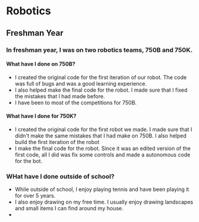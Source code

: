 <h1>Robotics</h1>
<h2>Freshman Year</h2>
<h3>In freshman year, I was on two robotics teams, 750B and 750K.</h3>
<h4>What have I done on 750B?</h4>
<ul>
  <li>I created the original code for the first iteration of our robot. The code was full of bugs and was a good learning experience.</li>
  <li>I also helped make the final code for the robot. I made sure that I fixed the mistakes that I had made before.</li>
  <li>I have been to most of the competitions for 750B.</li>
</ul>
<h4>What have I done for 750K?</h4>
<ul>
  <li>I created the original code for the first robot we made. I made sure that I didn't make the same mistakes that I had make on 750B. I also helped build the first iteration of the robot</li>
  <li>I make the final code for the robot. Since it was an edited version of the first code, all I did was fix some controls and made a autonomous code for the bot.</li>
</ul>
<h3>WHat have I done outside of school?</h3>
<ul>
  <li>While outside of school, I enjoy playing tennis and have been playing it for over 5 years.</li>
  <li>I also enjoy drawing on my free time. I usually enjoy drawing landscapes and small items I can find around my house.</li>
  <li></li>
</ul>
